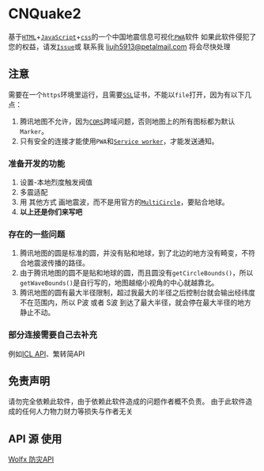 # CNQuake2
基于[`HTML`](https://developer.mozilla.org/zh-CN/docs/Web/HTML)+[`JavaScript`](https://developer.mozilla.org/zh-CN/docs/Learn/JavaScript)+[`css`](https://developer.mozilla.org/zh-CN/docs/Web/CSS)的一个中国地震信息可视化[`PWA`](https://developer.mozilla.org/zh-CN/docs/Web/Progressive_web_apps)软件
如果此软件侵犯了您的权益，请发[`Issue`](https://github.com/thefirsttime2021/CNQuake2/issues/new)或 联系我 liujh5913@petalmail.com
将会尽快处理

## 注意
需要在一个`https`环境里运行，且需要[`SSL`](https://info.support.huawei.com/info-finder/encyclopedia/zh/SSL.html)证书，不能以`file`打开，因为有以下几点：
1. 腾讯地图不允许，因为[`CORS`](https://developer.mozilla.org/zh-CN/docs/Web/HTTP/CORS)跨域问题，否则地图上的所有图标都为默认`Marker`。
2. 只有安全的连接才能使用`PWA`和[`Service worker`](https://developer.mozilla.org/zh-CN/docs/Web/API/Service_Worker_API)，才能发送通知。

### 准备开发的功能
1. 设置-本地烈度触发阀值
2. 多震适配
3. 用 其他方式 画地震波，而不是用官方的[`MultiCircle`](https://lbs.qq.com/webApi/javascriptGL/glDoc/glDocVector#13)，要贴合地球。
4. **以上还是你们来写吧**

### 存在的一些问题
1. 腾讯地图的圆是标准的圆，并没有贴和地球，到了北边的地方没有畸变，不符合地震波传播的路径。
2. 由于腾讯地图的圆不是贴和地球的圆，而且圆没有`getCircleBounds()`，所以`getWaveBounds()`是自行写的，地图越缩小视角的中心就越靠北。
3. 腾讯地图的圆有最大半径限制，超过我最大的半径之后控制台就会输出经纬度不在范围内，所以 P波 或者 S波 到达了最大半径，就会停在最大半径的地方静止不动。

### 部分连接需要自己去补充
例如[ICL API](http://www.365icl.com/index.asp)、繁转简API

## 免责声明
请勿完全依赖此软件，由于依赖此软件造成的问题作者概不负责。
由于此软件造成的任何人力物力财力等损失与作者无关

## API 源 使用
[Wolfx 防灾API](https://wolfx.jp/apidoc)
